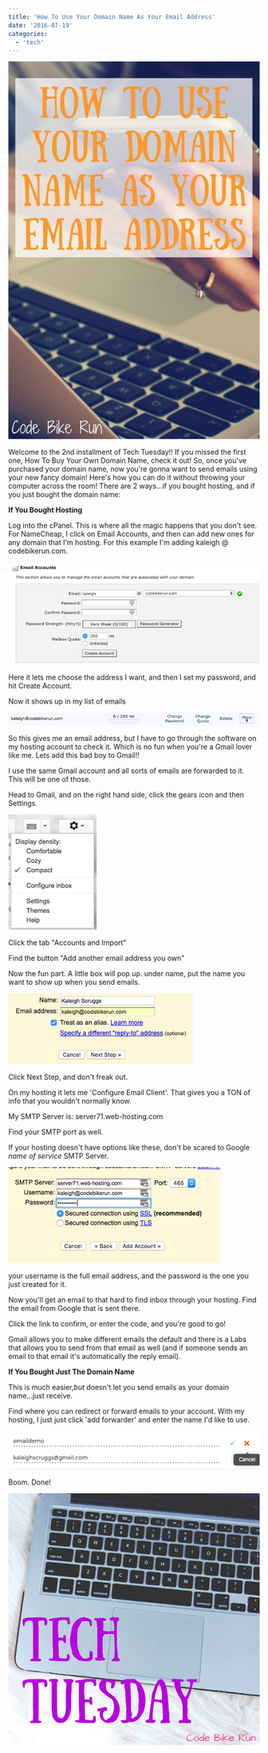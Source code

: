```yaml
---
title: 'How To Use Your Domain Name As Your Email Address'
date: '2016-07-19'
categories:
  - 'tech'
---
```


![How To Use Your Domain Name As Your Email Address](images/How-To-Use-Your-Domain-Name-As-Your-Email-Address-683x1024.jpg)

Welcome to the 2nd installment of Tech Tuesday!! If you missed the first one, How To Buy Your Own Domain Name, check it out! So, once you've purchased your domain name, now you're gonna want to send emails using your new fancy domain! Here's how you can do it without throwing your computer across the room! There are 2 ways...if you bought hosting, and if you just bought the domain name:

**If You Bought Hosting**

Log into the cPanel. This is where all the magic happens that you don't see. For NameCheap, I click on Email Accounts, and then can add new ones for any domain that I'm hosting. For this example I'm adding kaleigh @ codebikerun.com.

![Screen Shot 2016-07-07 at 8.35.08 PM](images/Screen-Shot-2016-07-07-at-8.35.08-PM.png)

Here it lets me choose the address I want, and then I set my password, and hit Create Account.

Now it shows up in my list of emails

![Screen Shot 2016-07-07 at 8.36.50 PM](images/Screen-Shot-2016-07-07-at-8.36.50-PM.png)

So this gives me an email address, but I have to go through the software on my hosting account to check it. Which is no fun when you're a Gmail lover like me. Lets add this bad boy to Gmail!!

I use the same Gmail account and all sorts of emails are forwarded to it. This will be one of those.

Head to Gmail, and on the right hand side, click the gears icon and then Settings.

![Screen Shot 2016-07-07 at 8.39.19 PM](images/Screen-Shot-2016-07-07-at-8.39.19-PM.png)

Click the tab "Accounts and Import"

Find the button "Add another email address you own"

Now the fun part. A little box will pop up. under name, put the name you want to show up when you send emails.

![Screen Shot 2016-07-07 at 8.41.35 PM](images/Screen-Shot-2016-07-07-at-8.41.35-PM.png)

Click Next Step, and don't freak out.

On my hosting it lets me 'Configure Email Client'. That gives you a TON of info that you wouldn't normally know.

My SMTP Server is: server71.web-hosting.com

Find your SMTP port as well.

If your hosting doesn't have options like these, don't be scared to Google *name of service* SMTP Server.

![Screen Shot 2016-07-07 at 8.52.44 PM](images/Screen-Shot-2016-07-07-at-8.52.44-PM.png)

your username is the full email address, and the password is the one you just created for it.

Now you'll get an email to that hard to find inbox through your hosting. Find the email from Google that is sent there.

Click the link to confirm, or enter the code, and you're good to go!

Gmail allows you to make different emails the default and there is a Labs that allows you to send from that email as well (and if someone sends an email to that email it's automatically the reply email).

**If You Bought Just The Domain Name**

This is much easier,*but* doesn't let you send emails as your domain name...just receive.

Find where you can redirect or forward emails to your account. With my hosting, I just just click 'add forwarder' and enter the name I'd like to use.

![Screen Shot 2016-07-07 at 9.00.41 PM](images/Screen-Shot-2016-07-07-at-9.00.41-PM.png)

Boom. Done!

![Tech Tuesday 1](images/Tech-Tuesday-1.jpg)
